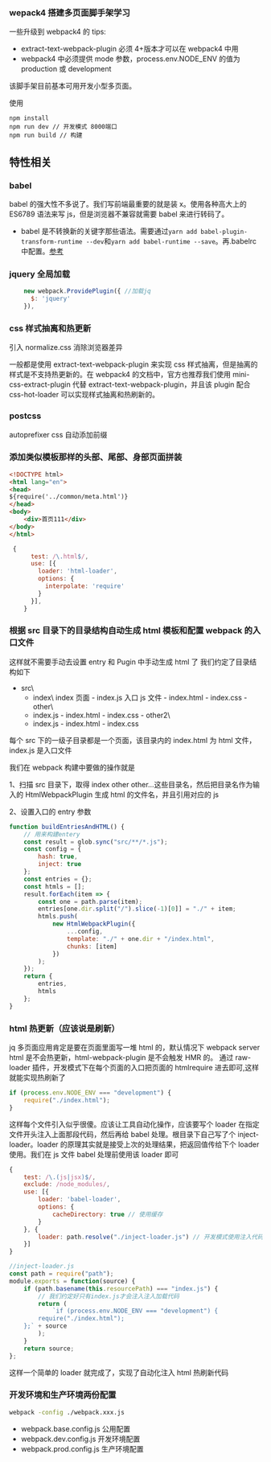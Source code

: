 ### wepack4 搭建多页面脚手架学习

一些升级到 webpack4 的 tips:

- extract-text-webpack-plugin 必须 4+版本才可以在 webpack4 中用
- webpack4 中必须提供 mode 参数，process.env.NODE_ENV 的值为 production 或 development

该脚手架目前基本可用开发小型多页面。

使用

```
npm install
npm run dev // 开发模式 8000端口
npm run build // 构建
```

## 特性相关

### babel

babel 的强大性不多说了。我们写前端最重要的就是装 x。使用各种高大上的 ES6789 语法来写 js，但是浏览器不兼容就需要 babel 来进行转码了。

- babel 是不转换新的关键字那些语法。需要通过`yarn add babel-plugin-transform-runtime --dev`和`yarn add babel-runtime --save`。再.babelrc 中配置。[参考](http://babeljs.io/docs/plugins/transform-runtime/)

### jquery 全局加载

```javascript
    new webpack.ProvidePlugin({ //加载jq
      $: 'jquery'
    }),
```

### css 样式抽离和热更新

引入 normalize.css 消除浏览器差异

一般都是使用 extract-text-webpack-plugin 来实现 css 样式抽离，但是抽离的样式是不支持热更新的。在 webpack4 的文档中，官方也推荐我们使用 mini-css-extract-plugin 代替 extract-text-webpack-plugin，并且该 plugin 配合 css-hot-loader 可以实现样式抽离和热刷新的。

### postcss

autoprefixer css 自动添加前缀

### 添加类似模板那样的头部、尾部、身部页面拼装

```html
<!DOCTYPE html>
<html lang="en">
<head>
${require('../common/meta.html')}
</head>
<body>
    <div>首页111</div>
</body>
</html>
```

```javascript
 {
      test: /\.html$/,
      use: [{
        loader: 'html-loader',
        options: {
          interpolate: 'require'
        }
      }],
    }
```

### 根据 src 目录下的目录结构自动生成 html 模板和配置 webpack 的入口文件

这样就不需要手动去设置 entry 和 Pugin 中手动生成 html 了
我们约定了目录结构如下

- src\
  - index\ index 页面 - index.js 入口 js 文件 - index.html - index.css - other\
  - index.js - index.html - index.css - other2\
  - index.js - index.html - index.css

每个 src 下的一级子目录都是一个页面，该目录内的 index.html 为 html 文件，index.js 是入口文件

我们在 webpack 构建中要做的操作就是

1、扫描 src 目录下，取得 index other other...这些目录名，然后把目录名作为输入的 HtmlWebpackPlugin 生成 html 的文件名，并且引用对应的 js

2、设置入口的 entry 参数

```javascript
function buildEntriesAndHTML() {
	// 用来构建entery
	const result = glob.sync("src/**/*.js");
	const config = {
		hash: true,
		inject: true
	};
	const entries = {};
	const htmls = [];
	result.forEach(item => {
		const one = path.parse(item);
		entries[one.dir.split("/").slice(-1)[0]] = "./" + item;
		htmls.push(
			new HtmlWebpackPlugin({
				...config,
				template: "./" + one.dir + "/index.html",
				chunks: [item]
			})
		);
	});
	return {
		entries,
		htmls
	};
}
```

### html 热更新（应该说是刷新）

jq 多页面应用肯定是要在页面里面写一堆 html 的，默认情况下 webpack server html 是不会热更新，html-webpack-plugin 是不会触发 HMR 的。
通过 raw-loader 插件，开发模式下在每个页面的入口把页面的 htmlrequire 进去即可,这样就能实现热刷新了

```javascript
if (process.env.NODE_ENV === "development") {
	require("./index.html");
}
```

这样每个文件引入似乎很傻。应该让工具自动化操作，应该要写个 loader 在指定文件开头注入上面那段代码，然后再给 babel 处理。根目录下自己写了个 inject-loader。loader 的原理其实就是接受上次的处理结果，把返回值传给下个 loader 使用。我们在 js 文件 babel 处理前使用该 loader 即可

```javascript
{
    test: /\.(js|jsx)$/,
    exclude: /node_modules/,
    use: [{
        loader: 'babel-loader',
        options: {
            cacheDirectory: true // 使用缓存
        }
    }, {
        loader: path.resolve("./inject-loader.js") // 开发模式使用注入代码实现html热更新
    }]
}
```

```javascript
//inject-loader.js
const path = require("path");
module.exports = function(source) {
	if (path.basename(this.resourcePath) === "index.js") {
		// 我们约定好只有index.js才会注入注入加载代码
		return (
			`if (process.env.NODE_ENV === "development") {
        require("./index.html");
    };` + source
		);
	}
	return source;
};
```

这样一个简单的 loader 就完成了，实现了自动化注入 html 热刷新代码

### 开发环境和生产环境两份配置

```bash
webpack -config ./webpack.xxx.js
```

- webpack.base.config.js 公用配置
- webpack.dev.config.js 开发环境配置
- webpack.prod.config.js 生产环境配置
